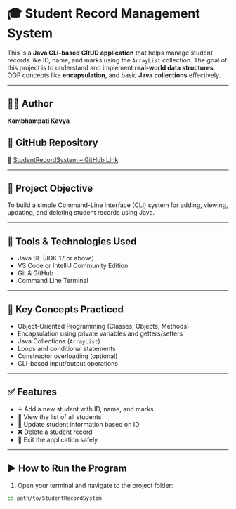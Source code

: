 # 🎓 Student Record Management System

This is a **Java CLI-based CRUD application** that helps manage student records like ID, name, and marks using the `ArrayList` collection. The goal of this project is to understand and implement **real-world data structures**, OOP concepts like **encapsulation**, and basic **Java collections** effectively.

---

## 👩‍💻 Author

**Kambhampati Kavya**

## 📂 GitHub Repository

🔗 [StudentRecordSystem – GitHub Link](https://github.com/kavyakambhampati/StudentRecordSystem/tree/main)

---

## 📌 Project Objective

To build a simple Command-Line Interface (CLI) system for adding, viewing, updating, and deleting student records using Java.

---

## 🧰 Tools & Technologies Used

- Java SE (JDK 17 or above)
- VS Code or IntelliJ Community Edition
- Git & GitHub
- Command Line Terminal

---

## 🔑 Key Concepts Practiced

- Object-Oriented Programming (Classes, Objects, Methods)
- Encapsulation using private variables and getters/setters
- Java Collections (`ArrayList`)
- Loops and conditional statements
- Constructor overloading (optional)
- CLI-based input/output operations

---

## ✅ Features

- ➕ Add a new student with ID, name, and marks
- 📄 View the list of all students
- 🔁 Update student information based on ID
- ❌ Delete a student record
- 🚪 Exit the application safely

---

## ▶️ How to Run the Program

1. Open your terminal and navigate to the project folder:

```bash
cd path/to/StudentRecordSystem

